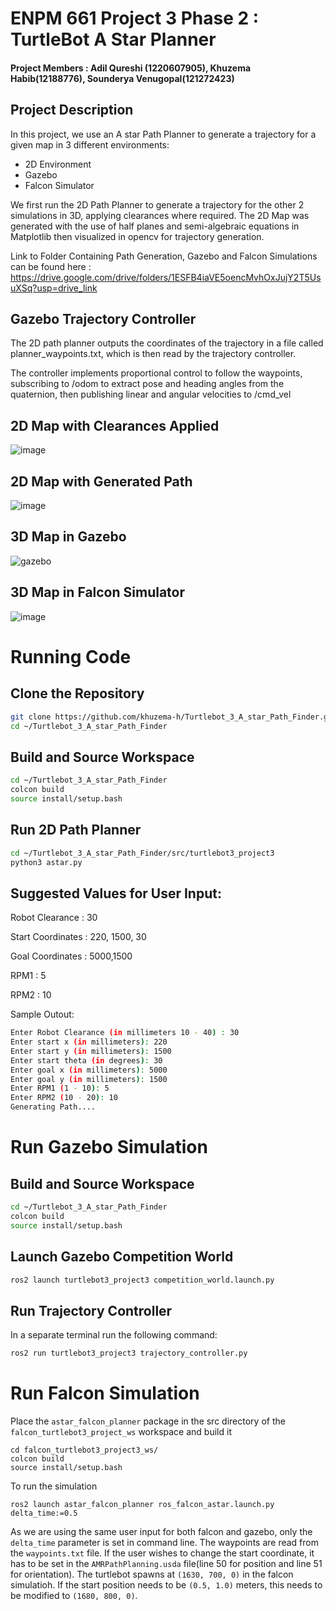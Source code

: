 # ENPM 661 Project 3 Phase 2 : TurtleBot A Star Planner
#### Project Members : Adil Qureshi (1220607905), Khuzema Habib(12188776), Sounderya Venugopal(121272423)

##  Project Description

In this project, we use an A star Path Planner to generate a trajectory for a given map in 3 different environments:

- 2D Environment
- Gazebo
- Falcon Simulator

We first run the 2D Path Planner to generate a trajectory for the other 2 simulations in 3D, applying clearances where required. The 2D Map was generated with the use of half planes and semi-algebraic equations in Matplotlib then visualized in opencv for trajectory generation. 

Link to Folder Containing Path Generation, Gazebo and Falcon Simulations can be found here : https://drive.google.com/drive/folders/1ESFB4iaVE5oencMvhOxJujY2T5UsuXSq?usp=drive_link

## Gazebo Trajectory Controller

The 2D path planner outputs the coordinates of the trajectory in a file called planner_waypoints.txt, which is then read by the trajectory controller.

The controller implements proportional control to follow the waypoints, subscribing to /odom to extract pose and heading angles from the quaternion, then publishing linear and angular velocities to /cmd_vel

## 2D Map with Clearances Applied


![image](https://github.com/user-attachments/assets/14151b3c-c3fe-4c75-966d-a0b403a5545d)


## 2D Map with Generated Path

![image](https://github.com/user-attachments/assets/7f23e4b0-3b3d-4468-9dac-325c41fc2615)

## 3D Map in Gazebo

![gazebo](https://github.com/user-attachments/assets/44055b91-de16-472b-9eb6-26878d8b54f4)

## 3D Map in Falcon Simulator

![image](https://github.com/user-attachments/assets/a202a682-5a2d-4597-a815-1ee8281674fa)


# Running Code

## Clone the Repository


```sh
git clone https://github.com/khuzema-h/Turtlebot_3_A_star_Path_Finder.git
cd ~/Turtlebot_3_A_star_Path_Finder
```

## Build and Source Workspace

```sh
cd ~/Turtlebot_3_A_star_Path_Finder
colcon build
source install/setup.bash
```
## Run 2D Path Planner

```sh
cd ~/Turtlebot_3_A_star_Path_Finder/src/turtlebot3_project3
python3 astar.py
```
## Suggested Values for User Input:

Robot Clearance : 30

Start Coordinates : 220, 1500, 30

Goal Coordinates : 5000,1500

RPM1 : 5

RPM2 : 10

Sample Outout: 


```sh
Enter Robot Clearance (in millimeters 10 - 40) : 30
Enter start x (in millimeters): 220
Enter start y (in millimeters): 1500
Enter start theta (in degrees): 30
Enter goal x (in millimeters): 5000
Enter goal y (in millimeters): 1500
Enter RPM1 (1 - 10): 5
Enter RPM2 (10 - 20): 10
Generating Path....

```

# Run Gazebo Simulation 

## Build and Source Workspace

```sh
cd ~/Turtlebot_3_A_star_Path_Finder
colcon build
source install/setup.bash
```

## Launch Gazebo Competition World 

```sh
ros2 launch turtlebot3_project3 competition_world.launch.py
```

## Run Trajectory Controller

In a separate terminal run the following command: 

```sh
ros2 run turtlebot3_project3 trajectory_controller.py
```

# Run Falcon Simulation 

Place the `astar_falcon_planner` package in the src directory of the `falcon_turtlebot3_project_ws` workspace and build it

```
cd falcon_turtlebot3_project3_ws/
colcon build
source install/setup.bash
```
To run the simulation
```
ros2 launch astar_falcon_planner ros_falcon_astar.launch.py delta_time:=0.5
```

As we are using the same user input for both falcon and gazebo, only the `delta_time` parameter is set in command line. The waypoints are read from the `waypoints.txt` file. If the user wishes to change the start coordinate, it has to be set in the `AMRPathPlanning.usda` file(line 50 for position and line 51 for orientation). The turtlebot spawns at `(1630, 700, 0)` in the falcon simulatioh. If the start position needs to be `(0.5, 1.0)` meters, this needs to be modified to `(1680, 800, 0)`. 






